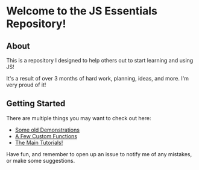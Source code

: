 # Welcome to the JS Essentials Repository!
## About
This is a repository I designed to help others out to start learning and using JS!

It's a result of over 3 months of hard work, planning, ideas, and more. I'm very proud of it!

## Getting Started
There are multiple things you may want to check out here:

- [Some old Demonstrations](https://github.com/spergmoment/js-essentials/tree/master/demonstrations-old)
- [A Few Custom Functions](https://github.com/spergmoment/js-essentials/tree/master/functions)
- [The Main Tutorials!](https://spergmoment.github.io/js-essentials/tutorials)

Have fun, and remember to open up an issue to notify me of any mistakes, or make some suggestions.
